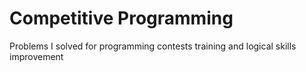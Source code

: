 # Competitive Programming

Problems I solved for programming contests training and logical skills improvement